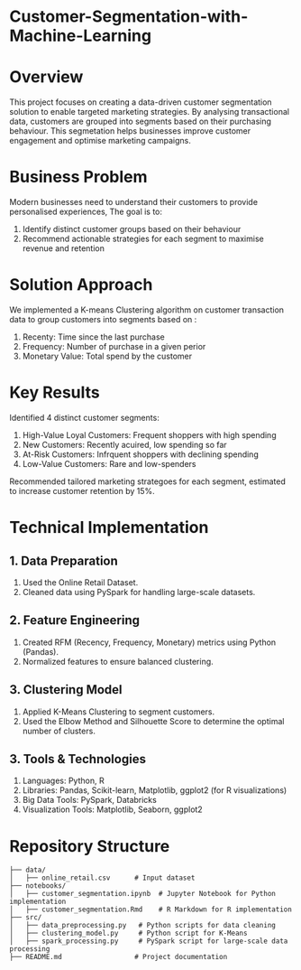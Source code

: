 # Customer-Segmentation-with-Machine-Learning

# Overview

This project focuses on creating a data-driven customer segmentation solution to enable targeted marketing strategies. By analysing transactional data, customers are grouped into segments based on their purchasing behaviour. This segmetation helps businesses improve customer engagement and optimise marketing campaigns. 

# Business Problem
Modern businesses need to understand  their customers to provide personalised experiences, The goal is to:
1. Identify distinct customer groups based on their behaviour
2. Recommend actionable strategies for each segment to maximise revenue and retention

# Solution Approach 
We implemented a K-means Clustering algorithm on customer transaction data to group customers into segments based on : 
1. Recenty: Time since the last purchase
2. Frequency: Number of purchase in a given perior
3. Monetary Value: Total spend by the customer

# Key Results
Identified 4 distinct customer segments:
1. High-Value Loyal Customers: Frequent shoppers with high spending
2. New Customers: Recently acuired, low spending so far
3. At-Risk Customers: Infrquent shoppers with declining spending
4. Low-Value Customers: Rare and low-spenders

Recommended tailored marketing strategoes for each segment, estimated to increase customer retention by 15%. 

# Technical Implementation
## 1. Data Preparation
1. Used the Online Retail Dataset.
2. Cleaned data using PySpark for handling large-scale datasets.

## 2. Feature Engineering
1. Created RFM (Recency, Frequency, Monetary) metrics using Python (Pandas).
2. Normalized features to ensure balanced clustering.


## 3. Clustering Model
1. Applied K-Means Clustering to segment customers.
2. Used the Elbow Method and Silhouette Score to determine the optimal number of clusters.


## 3. Tools & Technologies
1. Languages: Python, R
2. Libraries: Pandas, Scikit-learn, Matplotlib, ggplot2 (for R visualizations)
3. Big Data Tools: PySpark, Databricks
4. Visualization Tools: Matplotlib, Seaborn, ggplot2


# Repository Structure

```
├── data/
│   ├── online_retail.csv      # Input dataset
├── notebooks/
│   ├── customer_segmentation.ipynb  # Jupyter Notebook for Python implementation
│   ├── customer_segmentation.Rmd    # R Markdown for R implementation
├── src/
│   ├── data_preprocessing.py   # Python scripts for data cleaning
│   ├── clustering_model.py     # Python script for K-Means
│   ├── spark_processing.py     # PySpark script for large-scale data processing
├── README.md                  # Project documentation
```


